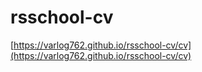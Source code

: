# rsschool-cv

[https://varlog762.github.io/rsschool-cv/cv](https://varlog762.github.io/rsschool-cv/cv)